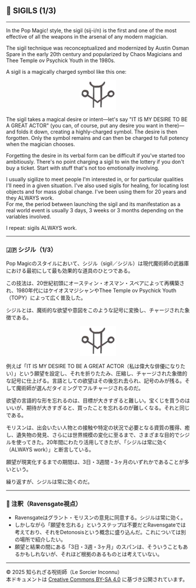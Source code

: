 ## 🧛 SIGILS (1/3)

---

In the Pop Magic! style, the sigil (sij-i/n) is the first and one of the most effective of all the weapons in the arsenal of any modern magician. 

The sigil technique was reconceptualized and modernized by Austin Osman Spare in the early 20th century and popularized by Chaos Magicians and Thee Temple ov Psychick Youth in the 1980s.  

A sigil is a magically charged symbol like this one:  

<div align="center">
  <img src="sigil1.png" width="100">
</div>

The sigil takes a magical desire or intent—let's say "IT IS MY DESIRE TO BE A GREAT ACTOR" (you can, of course, put any desire you want in there)—and folds it down, creating a highly-charged symbol. The desire is then forgotten. Only the symbol remains and can then be charged to full potency when the magician chooses. 

Forgetting the desire in its verbal form can be difficult if you've started too ambitiously. There's no point charging a sigil to win the lottery if you don't buy a ticket. Start with stuff that's not too emotionally involving. 

I usually sigilize to meet people I'm interested in, or for particular qualities I'll need in a given situation. I've also used sigils for healing, for locating lost objects and for mass global change. I've been using them for 20 years and they ALWAYS work.  
For me, the period between launching the sigil and its manifestation as a real world event is usually 3 days, 3 weeks or 3 months depending on the variables involved.  

I repeat: sigils ALWAYS work.

---

### 🇯🇵 シジル（1/3）

Pop Magicのスタイルにおいて、シジル（sigil／シジル）は現代魔術師の武器庫における最初にして最も効果的な道具のひとつである。

この技法は、20世紀初頭にオースティン・オスマン・スペアによって再構築され、1980年代にはケイオスマジシャンやThee Temple ov Psychick Youth（TOPY）によって広く普及した。  

シジルとは、魔術的な欲望や意図をこのような記号に変換し、チャージされた象徴である。

<div align="center">
  <img src="sigil1.png" width="100">
</div>

例えば「IT IS MY DESIRE TO BE A GREAT ACTOR（私は偉大な俳優になりたい）」という願望を設定し、それを折りたたみ、圧縮し、チャージされた象徴的な記号に仕上げる。言語としての欲望はその後忘れ去られ、記号のみが残る。そして魔術師が選んだタイミングでフルチャージされるのだ。

欲望の言語的な形を忘れるのは、目標が大きすぎると難しい。宝くじを買うのはいいが、期待が大きすぎると、買ったことを忘れるのが難しくなる。それと同じである。

モリスンは、出会いたい人物との接触や特定の状況で必要となる資質の獲得、癒し、遺失物の発見、さらには世界規模の変化に至るまで、さまざまな目的でシジルを使ってきた。20年間にわたり活用してきたが、「シジルは常に効く（ALWAYS work）」と断言している。

願望が現実化するまでの期間は、3日・3週間・3ヶ月のいずれかであることが多いという。

繰り返すが、シジルは常に効くのだ。

---

### 🐌 注釈（Ravensgate視点）

- Ravensgateはグラント・モリスンの意見に同意する。シジルは常に効く。
- しかしながら「願望を忘れる」というステップは不要だとRavensgateでは考えており、それをDetonosisという概念に盛り込んだ。これについては別の場所で紹介したい。
- 願望と結果の間にある「3日・3週・3ヶ月」のスパンは、そういうこともあるかもしれないが、それほど根拠のあるものとは考えていない。

---

© 2025 知られざる呪術師（Le Sorcier Inconnu）  
本ドキュメントは [Creative Commons BY-SA 4.0](https://creativecommons.org/licenses/by-sa/4.0/deed.ja) に基づき公開されています。
